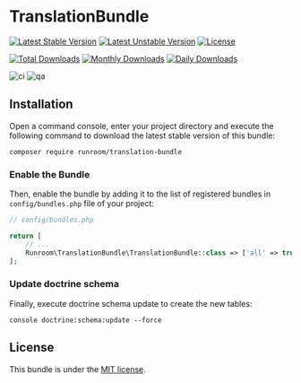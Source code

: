 TranslationBundle
=================

[![Latest Stable Version](https://poser.pugx.org/runroom/translation-bundle/v/stable)](https://packagist.org/packages/runroom/translation-bundle)
[![Latest Unstable Version](https://poser.pugx.org/runroom/translation-bundle/v/unstable)](https://packagist.org/packages/runroom/translation-bundle)
[![License](https://poser.pugx.org/runroom/translation-bundle/license)](https://packagist.org/packages/runroom/translation-bundle)

[![Total Downloads](https://poser.pugx.org/runroom/translation-bundle/downloads)](https://packagist.org/packages/runroom/translation-bundle)
[![Monthly Downloads](https://poser.pugx.org/runroom/translation-bundle/d/monthly)](https://packagist.org/packages/runroom/translation-bundle)
[![Daily Downloads](https://poser.pugx.org/runroom/translation-bundle/d/daily)](https://packagist.org/packages/runroom/translation-bundle)

![ci](https://github.com/Runroom/TranslationBundle/workflows/ci/badge.svg?branch=2.x)
![qa](https://github.com/Runroom/TranslationBundle/workflows/qa/badge.svg?branch=2.x)

## Installation

Open a command console, enter your project directory and execute the following command to download the latest stable version of this bundle:

```
composer require runroom/translation-bundle
```

### Enable the Bundle

Then, enable the bundle by adding it to the list of registered bundles in `config/bundles.php` file of your project:

```php
// config/bundles.php

return [
    // ...
    Runroom\TranslationBundle\TranslationBundle::class => ['all' => true],
];
```

### Update doctrine schema

Finally, execute doctrine schema update to create the new tables:

```
console doctrine:schema:update --force
```

## License

This bundle is under the [MIT license](LICENSE.md).
